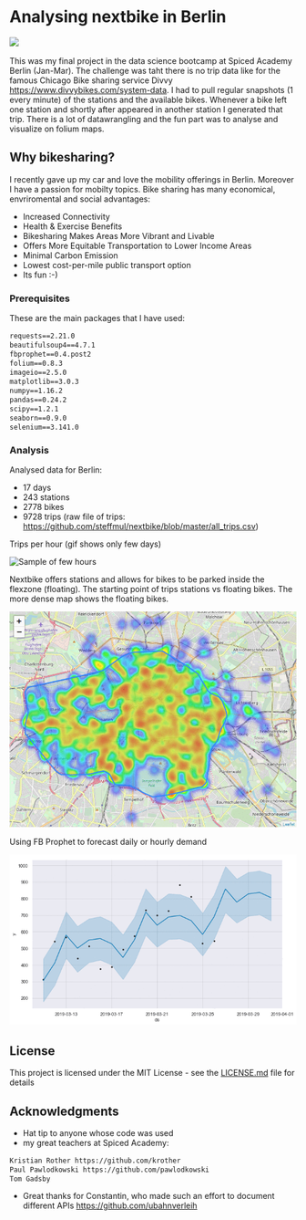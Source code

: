 # Analysing nextbike in Berlin

<img src="https://biking.city/wp-content/uploads/2018/08/deezer-nextbike-bike-sharing-logo.jpg" width="150">

This was my final project in the data science bootcamp at Spiced Academy Berlin (Jan-Mar). The challenge was taht there is no trip data like for the famous Chicago Bike sharing service Divvy https://www.divvybikes.com/system-data. I had to pull regular snapshots (1 every minute) of the stations and the available bikes. Whenever a bike left one station and shortly after appeared in another station I generated that trip. There is a lot of datawrangling and the fun part was to analyse and visualize on folium maps.



## Why bikesharing?

I recently gave up my car and love the mobility offerings in Berlin. Moreover I have a passion for mobilty topics. Bike sharing has many economical, envriromental and social advantages:
- Increased Connectivity
- Health & Exercise Benefits
- Bikesharing Makes Areas More Vibrant and Livable
- Offers More Equitable Transportation to Lower Income Areas
- Minimal Carbon Emission
- Lowest cost-per-mile public transport option
- Its fun :-)


### Prerequisites

These are the main packages that I have used:

```
requests==2.21.0
beautifulsoup4==4.7.1
fbprophet==0.4.post2
folium==0.8.3
imageio==2.5.0
matplotlib==3.0.3
numpy==1.16.2
pandas==0.24.2
scipy==1.2.1
seaborn==0.9.0
selenium==3.141.0
```

### Analysis

Analysed data for Berlin: 
* 17 days
* 243 stations
* 2778 bikes
* 9728 trips (raw file of trips: https://github.com/steffmul/nextbike/blob/master/all_trips.csv)

Trips per hour (gif shows only few days)

![Sample of few hours](https://raw.githubusercontent.com/steffmul/nextbike/master/nextbike_sample.gif)

Nextbike offers stations and allows for bikes to be parked inside the flexzone (floating). The starting point of trips stations vs floating bikes. The more dense map shows the floating bikes.

![Heatmap of stations vs floating](https://raw.githubusercontent.com/steffmul/nextbike/master/floating%20vs%20stations2.gif)

Using FB Prophet to forecast daily or hourly demand

![Forecating daily or hourly demand](https://raw.githubusercontent.com/steffmul/nextbike/master/forecast.gif)



## License

This project is licensed under the MIT License - see the [LICENSE.md](LICENSE.md) file for details

## Acknowledgments

* Hat tip to anyone whose code was used
* my great teachers at Spiced Academy: 
```
Kristian Rother https://github.com/krother
Paul Pawlodkowski https://github.com/pawlodkowski
Tom Gadsby
```
* Great thanks for Constantin, who made such an effort to document different APIs https://github.com/ubahnverleih
